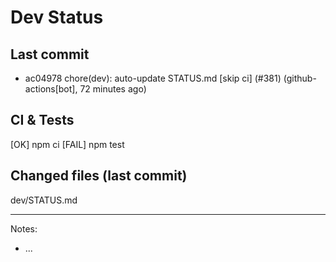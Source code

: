 # Dev Status

## Last commit
- ac04978 chore(dev): auto-update STATUS.md [skip ci] (#381) (github-actions[bot], 72 minutes ago)
## CI & Tests
[OK] npm ci
[FAIL] npm test

## Changed files (last commit)
dev/STATUS.md

---
Notes:
- ...
